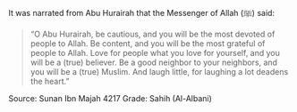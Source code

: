 It was narrated from Abu Hurairah that the Messenger of Allah (ﷺ) said:

> “O Abu Hurairah, be cautious, and you will be the most devoted of people to Allah. Be content, and you will be the most grateful of people to Allah. Love for people what you love for yourself, and you will be a (true) believer. Be a good neighbor to your neighbors, and you will be a (true) Muslim. And laugh little, for laughing a lot deadens the heart.”

Source: Sunan Ibn Majah 4217
Grade: Sahih (Al-Albani)

